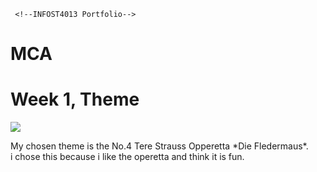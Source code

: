 <!DOCTYPE html>
<html lang="en">

    
     <!--INFOST4013 Portfolio-->
    



  <body> 
    
# MCA

<h1> Week 1, Theme </h1>

<img src="000077490008.jpg">

<p> My chosen theme is the No.4 Tere Strauss Opperetta *Die Fledermaus*. <br>i chose this because i like the operetta and think it is fun.</p>

  
  </body>
  
  
</html>



